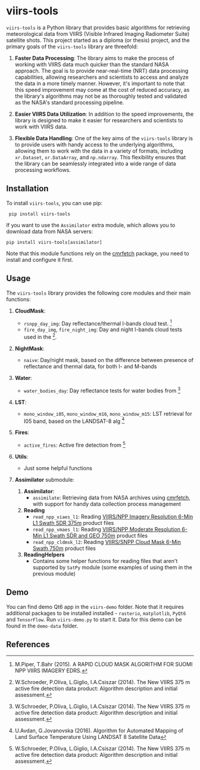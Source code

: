 # viirs-tools

`viirs-tools` is a Python library that provides basic algorithms for retrieving meteorological data from VIIRS (Visible Infrared Imaging Radiometer Suite) satellite shots. This project started as a diploma (or thesis) project, and the primary goals of the `viirs-tools` library are threefold:

1. **Faster Data Processing**: The library aims to make the process of working with VIIRS data much quicker than the standard NASA approach. The goal is to provide near-real-time (NRT) data processing capabilities, allowing researchers and scientists to access and analyze the data in a more timely manner. However, it's important to note that this speed improvement may come at the cost of reduced accuracy, as the library's algorithms may not be as thoroughly tested and validated as the NASA's standard processing pipeline.

2. **Easier VIIRS Data Utilization**: In addition to the speed improvements, the library is designed to make it easier for researchers and scientists to work with VIIRS data.

3. **Flexible Data Handling**: One of the key aims of the `viirs-tools` library is to provide users with handy access to the underlying algorithms, allowing them to work with the data in a variety of formats, including `xr.Dataset`, `xr.DataArray`, and `np.ndarray`. This flexibility ensures that the library can be seamlessly integrated into a wide range of data processing workflows.


## Installation

To install `viirs-tools`, you can use pip:
```
 pip install viirs-tools 
```

If you want to use the `Assimilator` extra module, which allows you to download data from NASA servers:
``` 
pip install viirs-tools[assimilator]
 ```
Note that this module functions rely on the [cmrfetch](https://github.com/bmflynn/cmrfetch) package, you need to install and configure it first.


## Usage

The `viirs-tools` library provides the following core modules and their main functions:

1. **CloudMask**:
   + `rsnpp_day_img`: Day reflectance/thermal I-bands cloud test. [^1]
   + `fire_day_img`, `fire_night_img`: Day and night I-bands cloud tests used in the [^2].

2. **NightMask**:
   + `naive`: Day/night mask, based on the difference between presence of reflectance and thermal data, for both I- and M-bands

3. **Water**:
   + `water_bodies_day`: Day reflectance tests for water bodies from [^2]

4. **LST**:
   + `mono_window_i05`, `mono_window_m16`, `mono_window_m15`: LST retrieval for I05 band, based on the LANDSAT-8 alg [^3]

5. **Fires**:
   + `active_fires`: Active fire detection from [^2]

6. **Utils**:
   - Just some helpful functions

7. **Assimilator** submodule:
	1. **Assimilator**:
		- `assimilate`: Retrieving data from NASA archives using [cmrfetch](https://github.com/bmflynn/cmrfetch), with support for handy data collection process management
	2. **Reading**
		- `read_npp_viaes_l1`: Reading [VIIRS/NPP Imagery Resolution 6-Min L1 Swath SDR 375m](https://ladsweb.modaps.eosdis.nasa.gov/missions-and-measurements/products/NPP_VIAES_L1#product-information) product files
		- `read_npp_vmaes_l1`: Reading [VIIRS/NPP Moderate Resolution 6-Min L1 Swath SDR and GEO 750m](https://ladsweb.modaps.eosdis.nasa.gov/missions-and-measurements/products/NPP_VMAES_L1) product files
		- `read_npp_cldmsk_l2`: Reading [VIIRS/SNPP Cloud Mask 6-Min Swath 750m](https://ladsweb.modaps.eosdis.nasa.gov/missions-and-measurements/products/CLDMSK_L2_VIIRS_SNPP#product-information) product files
	3. **ReadingHelpers**
		- Contains some helper functions for reading files that aren't supported by `SatPy` module (some examples of using them in the previous module)


## Demo
You can find demo Qt6 app in the `viirs-demo` folder. Note that it requires additional packages to be installed installed - `rasterio`,  `matplotlib`,  `PyQt6` and `TensorFlow`. Run `viirs-demo.py` to start it. Data for this demo can be found in the `demo-data` folder.


## References
[^1]: M.Piper, T.Bahr (2015). A RAPID CLOUD MASK ALGORITHM FOR SUOMI NPP VIIRS IMAGERY EDRS.

[^2]: W.Schroeder, P.Oliva, L.Giglio, I.A.Csiszar (2014). The New VIIRS 375 m active fire detection data product: Algorithm description and initial assessment.

[^3]: U.Avdan, G.Jovanovska (2016). Algorithm for Automated Mapping of Land Surface Temperature Using LANDSAT 8 Satellite Data
